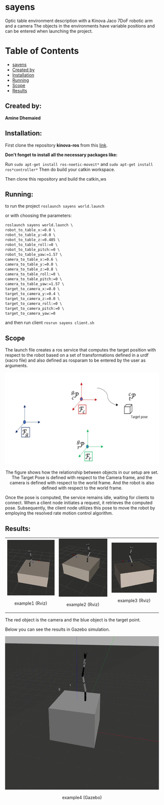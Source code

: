 # sayens
Optic table environment description with a Kinova Jaco 7DoF robotic arm and a camera
The objects in the environments have variable positions and can be entered when launching the project.

# Table of Contents
- [sayens](#sayens)
- [Created by](#created-by)
- [Installation](#installation)
- [Running](#running)
- [Scope](#scope)
- [Results](#results)

## Created by:

**Amine Dhemaied** 

## Installation:
First clone the repository **kinova-ros** from this [link](https://github.com/Kinovarobotics/kinova-ros).

**Don't fonget to install all the necessary packages like:**

Run ```sudo apt-get install ros-noetic-moveit*```
and ```sudo apt-get install ros*controller*```
Then do build your catkin workspace.

Then clone this repository and build the catkin_ws 



## Running:
to run the project ```roslaunch sayens world.launch``` 

or with choosing the parameters:
```
roslaunch sayens world.launch \
robot_to_table_x:=0.0 \
robot_to_table_y:=0.0 \
robot_to_table_z:=0.405 \
robot_to_table_roll:=0 \
robot_to_table_pitch:=0 \
robot_to_table_yaw:=1.57 \
camera_to_table_x:=0.6 \
camera_to_table_y:=0.0 \
camera_to_table_z:=0.8 \
camera_to_table_roll:=0 \
camera_to_table_pitch:=0 \
camera_to_table_yaw:=1.57 \
target_to_camera_x:=0.0 \
target_to_camera_y:=0.4 \
target_to_camera_z:=0.0 \
target_to_camera_roll:=0 \
target_to_camera_pitch:=0 \
target_to_camera_yaw:=0
```

and then run client  ```rosrun sayens client.sh```

## Scope

The launch file creates a ros service that computes the target position with respect to the robot based on a set of transformations defined in a urdf (xacro file) and also defined as rosparam to be entered by the user as arguments.  

<p align="center">
    <img src="images/frames.png" height="300" alt="frames">
    <p style="text-align:center;">The figure shows how the relationship between objects in our setup are set. The Target Pose is defined with respect to the Camera frame, and the camera is defined with respect to the world frame. And the robot is also defined with respect to the world frame.</p>
</p>

Once the pose is computed, the service remains idle, waiting for clients to connect. When a client node initiates a request, it retrieves the computed pose. Subsequently, the client node utilizes this pose to move the robot by employing the resolved rate motion control algorithm.

## Results:

<table>
  <tr>
    <td>
      <img src="images/example1.gif" alt="example1" style="width:100%">
      <p style="text-align:center;">example1 (Rviz)</p>
    </td>
    <td>
      <img src="images/example2.gif" alt="example2" style="width:100%">
      <p style="text-align:center;">example2 (Rviz)</p>
    </td>
    <td>
      <img src="images/example3.gif" alt="example3" style="width:100%">
      <p style="text-align:center;">example3 (Rviz)</p>
    </td>
  </tr>
</table>
The red object is the camera and the blue object is the target point.


Below you can see the results in Gazebo simulation.


<p align="center">
    <img src="images/example_gazebo.gif" height="500" alt="Gazebo simulation">
    <p style="text-align:center;">example4 (Gazebo)</p>
</p>